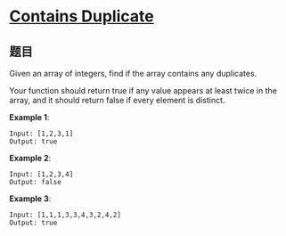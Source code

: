 # [Contains Duplicate](https://leetcode-cn.com/problems/contains-duplicate/)

## 题目
Given an array of integers, find if the array contains any duplicates.

Your function should return true if any value appears at least twice in the array, and it should return false if every element is distinct.

**Example 1**:
```
Input: [1,2,3,1]
Output: true
```

**Example 2**:
```
Input: [1,2,3,4]
Output: false
```

**Example 3**:
```
Input: [1,1,1,3,3,4,3,2,4,2]
Output: true
```
